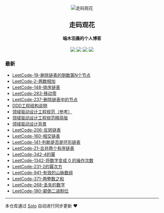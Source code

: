 <p align="center"><img alt="走码观花" src="http://p0.meituan.net/scarlett/e6ff022b2f140ef86c6e68e78fa1f52b15472.jpg"></p><h2 align="center">
走码观花
</h2>

<h4 align="center">端木羽晨的个人博客</h4>
<p align="center"><a title="走码观花" target="_blank" href="https://github.com/guobingwei/solo-blog"><img src="https://img.shields.io/github/last-commit/guobingwei/solo-blog.svg?style=flat-square&color=FF9900"></a>
<a title="GitHub repo size in bytes" target="_blank" href="https://github.com/guobingwei/solo-blog"><img src="https://img.shields.io/github/repo-size/guobingwei/solo-blog.svg?style=flat-square"></a>
<a title="Solo Version" target="_blank" href="https://github.com/88250/solo/releases"><img src="https://img.shields.io/badge/solo-4.3.1-f1e05a.svg?style=flat-square&color=blueviolet"></a>
<a title="Hits" target="_blank" href="https://github.com/88250/hits"><img src="https://hits.b3log.org/guobingwei/solo-blog.svg"></a></p>

### 最新

* [LeetCode-19-删除链表的倒数第N个节点](http://www.guobingwei.tech/articles/2020/11/08/1604839592350.html)
* [LeetCode-2-两数相加](http://www.guobingwei.tech/articles/2020/11/08/1604831761334.html)
* [LeetCode-148-排序链表](http://www.guobingwei.tech/articles/2020/11/08/1604826830114.html)
* [LeetCode-283-移动零](http://www.guobingwei.tech/articles/2020/11/08/1604823602465.html)
* [LeetCode-237-删除链表中的节点](http://www.guobingwei.tech/articles/2020/11/08/1604766106712.html)
* [DDD工程结构说明](http://www.guobingwei.tech/articles/2020/11/07/1604685041050.html)
* [领域驱动设计工程规范（参考）](http://www.guobingwei.tech/articles/2020/11/07/1604684891200.html)
* [领域驱动设计工程规范精简版](http://www.guobingwei.tech/articles/2020/11/07/1604684646752.html)
* [领域驱动设计背景](http://www.guobingwei.tech/articles/2020/11/07/1604684552839.html)
* [LeetCode-206-反转链表](http://www.guobingwei.tech/articles/2020/11/07/1604679975730.html)
* [LeetCode-160-相交链表](http://www.guobingwei.tech/articles/2020/11/06/1604677277851.html)
* [LeetCode-141-判断是否是环形链表](http://www.guobingwei.tech/articles/2020/11/06/1604674707464.html)
* [LeetCode-21-合并两个有序链表](http://www.guobingwei.tech/articles/2020/11/06/1604673193789.html)
* [LeetCode-342-4的幂](http://www.guobingwei.tech/articles/2020/11/04/1604448364446.html)
* [LeetCode-1342-将数字变成 0 的操作次数](http://www.guobingwei.tech/articles/2020/11/03/1604416148026.html)
* [LeetCode-231-2的幂次方](http://www.guobingwei.tech/articles/2020/11/03/1604415787278.html)
* [LeetCode-941-有效的山脉数组](http://www.guobingwei.tech/articles/2020/11/03/1604415498477.html)
* [LeetCode-371-两整数之和](http://www.guobingwei.tech/articles/2020/11/02/1604276983746.html)
* [LeetCode-268-丢失的数字](http://www.guobingwei.tech/articles/2020/11/02/1604275853271.html)
* [LeetCode-190-颠倒二进制位](http://www.guobingwei.tech/articles/2020/10/31/1604118290602.html)



---

本仓库通过 [Solo](https://github.com/88250/solo) 自动进行同步更新 ❤️ 